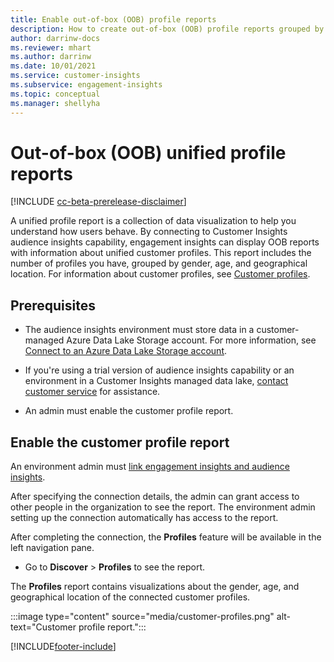 ```yaml
---
title: Enable out-of-box (OOB) profile reports
description: How to create out-of-box (OOB) profile reports grouped by gender, age, and county or region of origin.
author: darrinw-docs
ms.reviewer: mhart
ms.author: darrinw
ms.date: 10/01/2021
ms.service: customer-insights
ms.subservice: engagement-insights 
ms.topic: conceptual
ms.manager: shellyha
---
```


# Out-of-box (OOB) unified profile reports

[!INCLUDE [cc-beta-prerelease-disclaimer](includes/cc-beta-prerelease-disclaimer.md)]

A unified profile report is a collection of data visualization to help you understand how users behave. By connecting to Customer Insights audience insights capability, engagement insights can display OOB reports with information about unified customer profiles. This report includes the number of profiles you have, grouped by gender, age, and geographical location. For information about customer profiles, see [Customer profiles](../audience-insights/customer-profiles.md).

## Prerequisites

- The audience insights environment must store data in a customer-managed Azure Data Lake Storage account. For more information, see [Connect to an Azure Data Lake Storage account](../audience-insights/connect-service-principal.md).

- If you're using a trial version of audience insights capability or an environment in a Customer Insights managed data lake, [contact customer service](https://go.microsoft.com/fwlink/?linkid=2145734) for assistance.  

- An admin must enable the customer profile report.

## Enable the customer profile report

An environment admin must [link engagement insights and audience insights](integrate-audience-insights-engagement-insights.md).

After specifying the connection details, the admin can grant access to other people in the organization to see the report. The environment admin setting up the connection automatically has access to the report. 

After completing the connection, the **Profiles** feature will be available in the left navigation pane. 

- Go to **Discover** > **Profiles** to see the report.

The **Profiles** report contains visualizations about the gender, age, and geographical location of the connected customer profiles.

:::image type="content" source="media/customer-profiles.png" alt-text="Customer profile report.":::

[!INCLUDE[footer-include](../includes/footer-banner.md)]
